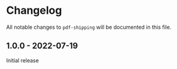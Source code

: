 # Changelog

All notable changes to `pdf-shipping` will be documented in this file.

## 1.0.0 - 2022-07-19

Initial release
